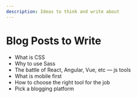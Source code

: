 ```yaml
---
description: Ideas to think and write about
---
```


# Blog Posts to Write

* What is CSS
* Why to use Sass
* The battle of React, Angular, Vue, etc — js tools
* What is mobile first
* How to choose the right tool for the job
* Pick a blogging platform

